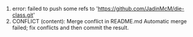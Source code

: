 1. error: failed to push some refs to 'https://github.com/JadinMcM/die-class.git'
2. CONFLICT (content): Merge conflict in README.md
   Automatic merge failed; fix conflicts and then commit the result.